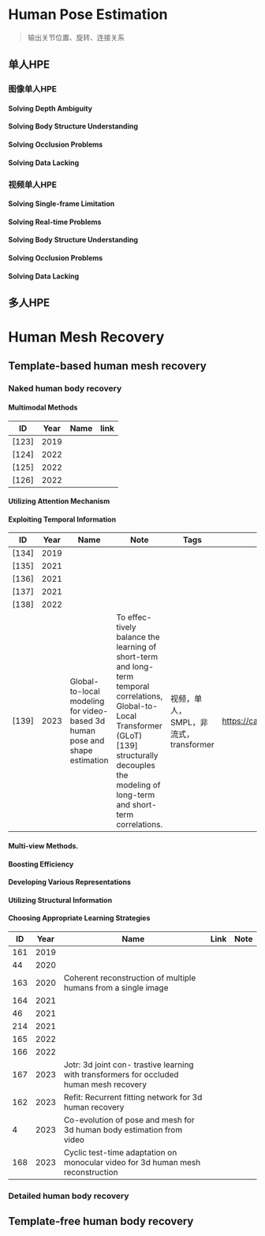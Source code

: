 # Human Pose Estimation

> 输出关节位置、旋转、连接关系

## 单人HPE
### 图像单人HPE
#### Solving Depth Ambiguity
#### Solving Body Structure Understanding
#### Solving Occlusion Problems
#### Solving Data Lacking
### 视频单人HPE
#### Solving Single-frame Limitation
#### Solving Real-time Problems
#### Solving Body Structure Understanding
#### Solving Occlusion Problems
#### Solving Data Lacking
## 多人HPE
# Human Mesh Recovery
## Template-based human mesh recovery
### Naked human body recovery
#### **Multimodal Methods**

|ID|Year|Name|link|
|---|---|---|---|
|[123]|2019|
|[124]|2022|
|[125]|2022|
|[126]|2022|

#### Utilizing Attention Mechanism
#### **Exploiting Temporal Information**

|ID|Year|Name|Note|Tags|Link|
|---|---|---|---|---|---|
|[134]|2019|
|[135]|2021|
|[136]|2021|
|[137]|2021|
|[138]|2022|
|[139]|2023|Global-to-local modeling for video-based 3d human pose and shape estimation|To effec- tively balance the learning of short-term and long-term temporal correlations, Global-to-Local Transformer (GLoT) [139] structurally decouples the modeling of long-term and short-term correlations.|视频，单人，SMPL，非流式，transformer|https://caterpillarstudygroup.github.io/ReadPapers/12.html|

#### Multi-view Methods.
#### Boosting Efficiency
#### Developing Various Representations
#### Utilizing Structural Information
#### Choosing Appropriate Learning Strategies

|ID|Year|Name|Link|Note|
|---|---|---|---|---|
|161|2019|
|44|2020|
|163|2020|Coherent reconstruction of multiple humans from a single image|
|164|2021|
|46|2021|
|214|2021|
|165|2022|
|166|2022|
|167|2023|Jotr: 3d joint con- trastive learning with transformers for occluded human mesh recovery|||
|162|2023|Refit: Recurrent fitting network for 3d human recovery|||
|4|2023|Co-evolution of pose and mesh for 3d human body estimation from video|||
|168|2023|Cyclic test-time adaptation on monocular video for 3d human mesh reconstruction|||

### Detailed human body recovery
## Template-free human body recovery
